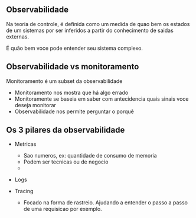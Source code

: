 ## Observabilidade

Na teoria de controle, é definida como um medida de quao bem os estados de um sistemas por ser inferidos a partir do conhecimento de saidas externas.

É quão bem voce pode entender seu sistema complexo.

## Observabilidade vs monitoramento

Monitoramento é um subset da observabilidade

- Monitoramento nos mostra que há algo errado
- Monitoramente se baseia em saber com antecidencia quais sinais voce deseja monitorar
- Observabilidade nos permite perguntar o porquê


## Os 3 pilares da observabilidade

- Metricas
    - Sao numeros, ex: quantidade de consumo de memoria
    - Podem ser tecnicas ou de negocio
    - 

- Logs

- Tracing
    - Focado na forma de rastreio. Ajudando a entender o passo a passo de uma requisicao por exemplo.
    
